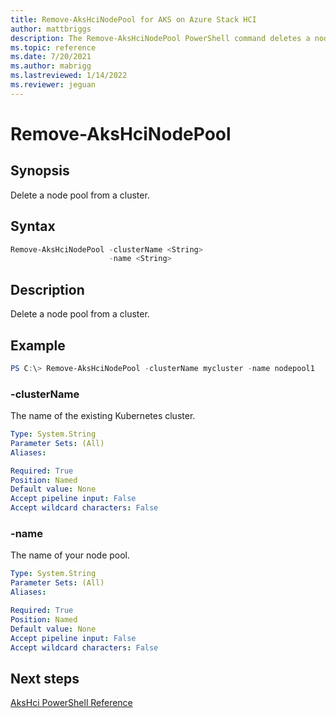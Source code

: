 ```yaml
---
title: Remove-AksHciNodePool for AKS on Azure Stack HCI
author: mattbriggs
description: The Remove-AksHciNodePool PowerShell command deletes a node pool from a cluster
ms.topic: reference
ms.date: 7/20/2021
ms.author: mabrigg 
ms.lastreviewed: 1/14/2022
ms.reviewer: jeguan
---
```


# Remove-AksHciNodePool

## Synopsis
Delete a node pool from a cluster.

## Syntax
```powershell
Remove-AksHciNodePool -clusterName <String>
                      -name <String>
```

## Description
Delete a node pool from a cluster.


## Example

```powershell
PS C:\> Remove-AksHciNodePool -clusterName mycluster -name nodepool1
```


### -clusterName
The name of the existing Kubernetes cluster.

```yaml
Type: System.String
Parameter Sets: (All)
Aliases:

Required: True
Position: Named
Default value: None
Accept pipeline input: False
Accept wildcard characters: False
```

### -name
The name of your node pool.

```yaml
Type: System.String
Parameter Sets: (All)
Aliases:

Required: True
Position: Named
Default value: None
Accept pipeline input: False
Accept wildcard characters: False
```
## Next steps

[AksHci PowerShell Reference](index.md)
